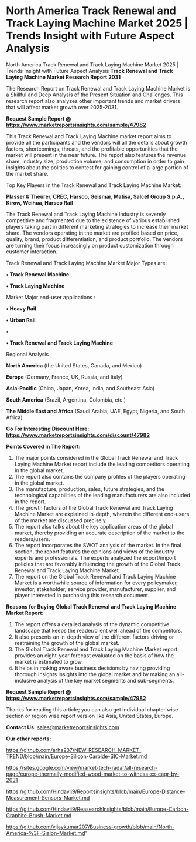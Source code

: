 # North America Track Renewal and Track Laying Machine Market 2025 | Trends Insight with Future Aspect Analysis
North America Track Renewal and Track Laying Machine Market 2025 | Trends Insight with Future Aspect Analysis
<strong>Track Renewal and Track Laying Machine Market Research Report 2031</strong>

The Research Report on Track Renewal and Track Laying Machine Market is a Skillful and Deep Analysis of the Present Situation and Challenges. This research report also analyzes other important trends and market drivers that will affect market growth over 2025-2031.

<strong>Request Sample Report @ <a href=https://www.marketreportsinsights.com/sample/47982>https://www.marketreportsinsights.com/sample/47982</a></strong>

This Track Renewal and Track Laying Machine market report aims to provide all the participants and the vendors will all the details about growth factors, shortcomings, threats, and the profitable opportunities that the market will present in the near future. The report also features the revenue share, industry size, production volume, and consumption in order to gain insights about the politics to contest for gaining control of a large portion of the market share.

Top Key Players in the Track Renewal and Track Laying Machine Market:

<strong>Plasser & Theurer, CREC, Harsco, Geismar, Matisa, Salcef Group S.p.A., Kirow, Weihua, Harsco Rail</strong>

The Track Renewal and Track Laying Machine Industry is severely competitive and fragmented due to the existence of various established players taking part in different marketing strategies to increase their market share. The vendors operating in the market are profiled based on price, quality, brand, product differentiation, and product portfolio. The vendors are turning their focus increasingly on product customization through customer interaction.

Track Renewal and Track Laying Machine Market Major Types are:

<strong>•  Track Renewal Machine

•  Track Laying Machine</strong>

Market Major end-user applications :

<strong>•  Heavy Rail

•  Urban Rail

•  

•  Track Renewal and Track Laying Machine</strong>

Regional Analysis

</u><strong><b>North America</b></strong> (the United States, Canada, and Mexico)

<strong><b>Europe </b></strong>(Germany, France, UK, Russia, and Italy)

<strong><b>Asia-Pacific</b></strong> (China, Japan, Korea, India, and Southeast Asia)

<strong><b>South America</b></strong> (Brazil, Argentina, Colombia, etc.)

<strong><b>The Middle East and Africa</b></strong> (Saudi Arabia, UAE, Egypt, Nigeria, and South Africa)

<strong>Go For Interesting Discount Here: <a href=https://www.marketreportsinsights.com/discount/47982>https://www.marketreportsinsights.com/discount/47982</a></strong>

<strong>Points Covered in The Report:</strong>
<ol>
  <li>The major points considered in the Global Track Renewal and Track Laying Machine Market report include the leading competitors operating in the global market.</li>
  <li>The report also contains the company profiles of the players operating in the global market.</li>
  <li>The manufacture, production, sales, future strategies, and the technological capabilities of the leading manufacturers are also included in the report.</li>
  <li>The growth factors of the Global Track Renewal and Track Laying Machine Market are explained in-depth, wherein the different end-users of the market are discussed precisely.</li>
  <li>The report also talks about the key application areas of the global market, thereby providing an accurate description of the market to the readers/users.</li>
  <li>The report incorporates the SWOT analysis of the market. In the final section, the report features the opinions and views of the industry experts and professionals. The experts analyzed the export/import policies that are favorably influencing the growth of the Global Track Renewal and Track Laying Machine Market.</li>
  <li>The report on the Global Track Renewal and Track Laying Machine Market is a worthwhile source of information for every policymaker, investor, stakeholder, service provider, manufacturer, supplier, and player interested in purchasing this research document.</li>
</ol>
<strong>Reasons for Buying Global Track Renewal and Track Laying Machine Market Report:</strong>

<ol>
  <li>The report offers a detailed analysis of the dynamic competitive landscape that keeps the reader/client well ahead of the competitors.</li>
  <li>It also presents an in-depth view of the different factors driving or restraining the growth of the global market.</li>
  <li>The Global Track Renewal and Track Laying Machine Market report provides an eight-year forecast evaluated on the basis of how the market is estimated to grow.</li>
  <li>It helps in making aware business decisions by having providing thorough insights insights into the global market and by making an all-inclusive analysis of the key market segments and sub-segments.</li>
</ol>
<strong>Request Sample Report @ <a href=https://www.marketreportsinsights.com/sample/47982>https://www.marketreportsinsights.com/sample/47982</a></strong>


Thanks for reading this article; you can also get individual chapter wise section or region wise report version like Asia, United States, Europe.

<strong>Contact Us:</strong>
sales@marketreportsinsights.com

<strong>Our other reports:</strong>

<a href=https://github.com/arha237/NEW-RESEARCH-MARKET-TREND/blob/main/Europe-Silicon-Carbide-SIC-Market.md>https://github.com/arha237/NEW-RESEARCH-MARKET-TREND/blob/main/Europe-Silicon-Carbide-SIC-Market.md</a>

<a href=https://sites.google.com/view/market-tech-radar/all-research-page/europe-thermally-modified-wood-market-to-witness-xx-cagr-by-2031>https://sites.google.com/view/market-tech-radar/all-research-page/europe-thermally-modified-wood-market-to-witness-xx-cagr-by-2031</a>

<a href=https://github.com/Hindavii9/Reportsinsights/blob/main/Europe-Distance-Measurement-Sensors-Market.md>https://github.com/Hindavii9/Reportsinsights/blob/main/Europe-Distance-Measurement-Sensors-Market.md</a>

<a href=https://github.com/Hindavii9/ReasearchInsights/blob/main/Europe-Carbon-Graphite-Brush-Market.md>https://github.com/Hindavii9/ReasearchInsights/blob/main/Europe-Carbon-Graphite-Brush-Market.md</a>

<a href=https://github.com/vijaykumar207/Business-growth/blob/main/North-America-%3F-Sialon-Market.md>https://github.com/vijaykumar207/Business-growth/blob/main/North-America-%3F-Sialon-Market.md</a>"
